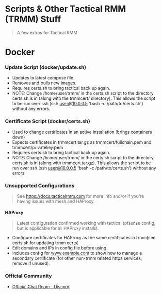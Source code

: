 # Scripts & Other Tactical RMM (TRMM) Stuff

> A few extras for Tactical RMM

# Docker

### Update Script (docker/update.sh)

- Updates to latest compose file.
- Removes and pulls new images.
- Requires certs.sh to bring tactical back up again.
- NOTE: Change /home/user/trmm/ in the certs.sh script to the directory certs.sh is in (along with the trmmcert/ directory). This allows the script to be run over ssh (ssh user@10.0.0.5 'bash -c /path/to/certs.sh') without any errors.

### Certificate Script (docker/certs.sh)

- Used to change certificates in an active installation (brings containers down)
- Expects certificates in trmmcert.tar.gz as trmmcert/fullchain.pem and trmmcert/privatekey.pem
- Requires certs.sh to bring tactical back up again.
- NOTE: Change /home/user/trmm/ in the certs.sh script to the directory certs.sh is in (along with trmmcert.tar.gz). This allows the script to be run over ssh (ssh user@10.0.0.5 'bash -c /path/to/certs.sh') without any errors.

### Unsupported Configurations
> See <https://docs.tacticalrmm.com> for more info and/or if you're having issues with mesh and HAProxy.

#### HAProxy
> Latest configuration confirmed working with tactical (pfsense config, but is applicable for all HAProxy installs).

- Configure certificates for HAProxy as the same certificates in trmm(see certs.sh for updating trmm certs)
- Edit domains and IPs in config file before using.
- Includes config for www.example.com to show how to manage a secondary certificate (for other non-trmm related https services, remove if unused).

### Official Community

- [Official Chat Room - Discord](https://discord.gg/upGTkWp)

